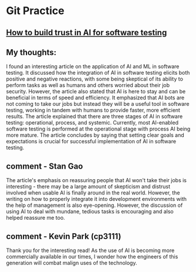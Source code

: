 # Git Practice

## [How to build trust in AI for software testing](https://sdtimes.com/testing/how-to-build-trust-in-ai-for-software-testing/)


## My thoughts:

I found an interesting article on the application of AI and ML in software testing. It discussed how the integration of AI in software testing elicits both positive and negative reactions, with some being skeptical of its ability to perform tasks as well as humans and others worried about their job security. However, the article also stated that AI is here to stay and can be beneficial in terms of speed and efficiency. It emphasized that AI bots are not coming to take our jobs but instead they will be a useful tool in software testing, working in tandem with humans to provide faster, more efficient results. The article explained that there are three stages of AI in software testing: operational, process, and systemic. Currently, most AI-enabled software testing is performed at the operational stage with process AI being more mature. The article concludes by saying that setting clear goals and expectations is crucial for successful implementation of AI in software testing.

## comment - Stan Gao

The article's emphasis on reassuring people that AI won't take their jobs is interesting - there may be a large amount of skepticism and distrust involved when usable AI is finally around in the real world. However, the writing on how to properly integrate it into development environments with the help of management is also eye-opening. However, the discussion of using AI to deal with mundane, tedious tasks is encouraging and also helped reassure me too.

## comment - Kevin Park (cp3111)

Thank you for the interesting read! As the use of AI is becoming more commercially available in our times, I wonder how the engineers of this generation will combat malign uses of the technology.